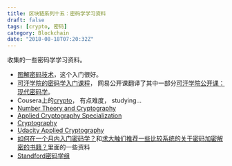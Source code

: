 ```yaml
---
title: 区块链系列十五：密码学学习资料
draft: false
tags: [crypto, 密码]
category: Blockchain
date: "2018-08-18T07:20:32Z"
---
```


收集的一些密码学学习资料。

<!-- more -->

* [图解密码技术](https://book.douban.com/subject/26822106/)，这个入门很好。
* [可汗学院的密码学入门课程](https://www.khanacademy.org/computing/computer-science/cryptography)， 网易公开课翻译了其中一部分[可汗学院公开课：现代密码学](http://open.163.com/special/Khan/moderncryptography.html)。
* Cousera上的[crypto](https://www.coursera.org/learn/crypto/home/welcome)， 有点难度， studying...
* [Number Theory and Cryptography](https://www.coursera.org/learn/number-theory-cryptography)
* [Applied Cryptography Specialization](https://www.coursera.org/specializations/applied-crypto)
* [Cryptography](https://www.coursera.org/learn/cryptography)
* [Udacity Applied Cryptography](https://classroom.udacity.com/courses/cs387)
* [如何在一个月内入门密码学？](https://www.zhihu.com/question/36289177)和[求大触们推荐一些比较系统的关于密码加密解密的书籍？](https://www.zhihu.com/question/23788427)里面的一些资料
* [Standford密码学组](https://crypto.stanford.edu/)